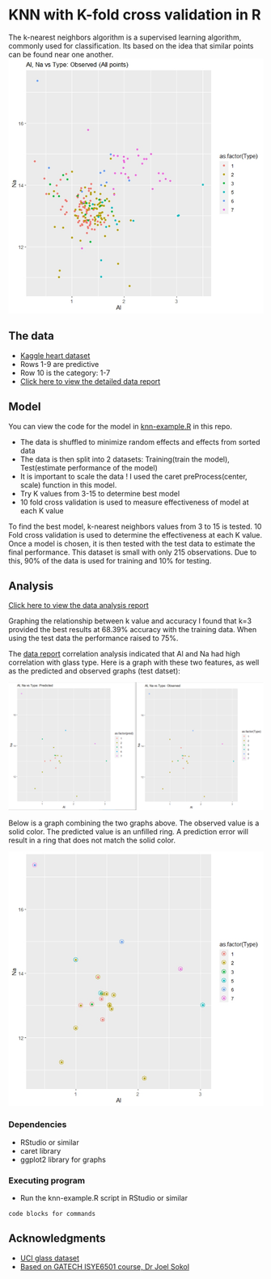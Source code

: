 # KNN with K-fold cross validation in R
The k-nearest neighbors algorithm is a supervised learning algorithm, commonly used for classification. Its based on the idea that similar points can be found near one another. 
<img src="knn-allpoints.jpg" alt="image"> 


## The data

* [Kaggle heart dataset](https://www.kaggle.com/datasets/uciml/glass)
* Rows 1-9 are predictive
* Row 10 is the category: 1-7
* [Click here to view the detailed data report](https://chardur.github.io/knn-example-R/report.html)

## Model

You can view the code for the model in [knn-example.R](https://github.com/chardur/knn-example-R/blob/main/knn-example.R) in this repo. 


* The data is shuffled to minimize random effects and effects from sorted data
* The data is then split into 2 datasets: Training(train the model), Test(estimate performance of the model)
* It is important to scale the data ! I used the caret preProcess(center, scale) function in this model.
* Try K values from 3-15 to determine best model
* 10 fold cross validation is used to measure effectiveness of model at each K value


To find the best model, k-nearest neighbors values from 3 to 15 is tested. 
10 Fold cross validation is used to determine the effectiveness at each K value.
Once a model is chosen, it is then tested with the test data to estimate the final performance.
This dataset is small with only 215 observations. Due to this, 90% of the data is used for training and 10% for testing.

## Analysis

[Click here to view the data analysis report](https://chardur.github.io/knn-example-R/report.html)

Graphing the relationship between k value and accuracy I found that k=3 provided the best results at 68.39% accuracy with the training data. 
When using the test data the performance raised to 75%. 

The [data report](https://chardur.github.io/knn-example-R/report.html) correlation analysis indicated that Al and Na had high correlation with glass type.
Here is a graph with these two features, as well as the predicted and observed graphs (test datset):

<img src="predictedvsobserved.jpg" alt="image"> 

Below is a graph combining the two graphs above. The observed value is a solid color. 
The predicted value is an unfilled ring. A prediction error will result in a ring that does not match the solid color. 

<img src="predictedvsobserved2.jpg" alt="image">




### Dependencies

* RStudio or similar
* caret library
* ggplot2 library for graphs

### Executing program

* Run the knn-example.R script in RStudio or similar

```
code blocks for commands
```

## Acknowledgments

* [UCI glass dataset](https://www.kaggle.com/datasets/uciml/glass)
* [Based on GATECH ISYE6501 course, Dr Joel Sokol](https://omscs.gatech.edu/current-courses)
